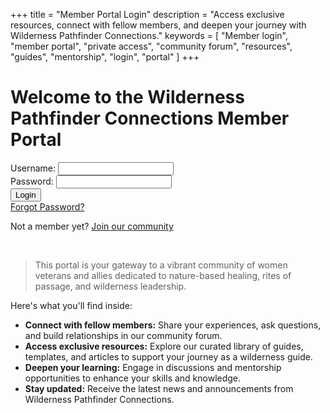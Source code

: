 +++
title = "Member Portal Login"
description = "Access exclusive resources, connect with fellow members, and deepen your journey with Wilderness Pathfinder Connections."
keywords = [
  "Member login",
  "member portal",
  "private access",
  "community forum",
  "resources",
  "guides",
  "mentorship",
  "login",
  "portal"
]
+++
# Welcome to the Wilderness Pathfinder Connections Member Portal

<form action="/login" method="post">
  <div>
    <label for="username">Username:</label>
    <input type="text" id="username" name="username" required>
  </div>

  <div>
    <label for="password">Password:</label>
    <input type="password" id="password" name="password" required>
  </div>

  <div>
    <button type="submit">Login</button>
  </div>

  <div>
    <a href="/forgot-password">Forgot Password?</a>
  </div>
</form>

<p>
    Not a member yet? <a href="/join">Join our community</a>
</p>

&nbsp;

> This portal is your gateway to a vibrant community of women veterans and allies dedicated to nature-based healing, rites of passage, and wilderness leadership.

Here's what you'll find inside:

* **Connect with fellow members:** Share your experiences, ask questions, and build relationships in our community forum.
* **Access exclusive resources:** Explore our curated library of guides, templates, and articles to support your journey as a wilderness guide.
* **Deepen your learning:** Engage in discussions and mentorship opportunities to enhance your skills and knowledge.
* **Stay updated:** Receive the latest news and announcements from Wilderness Pathfinder Connections.